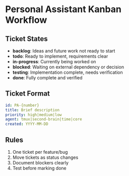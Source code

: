 # Personal Assistant Kanban Workflow

## Ticket States
- **backlog**: Ideas and future work not ready to start
- **todo**: Ready to implement, requirements clear
- **in-progress**: Currently being worked on
- **blocked**: Waiting on external dependency or decision
- **testing**: Implementation complete, needs verification
- **done**: Fully complete and verified

## Ticket Format
```yaml
id: PA-{number}
title: Brief description
priority: high|medium|low
agent: tmux|second-brain|time|core
created: YYYY-MM-DD
```

## Rules
1. One ticket per feature/bug
2. Move tickets as status changes
3. Document blockers clearly
4. Test before marking done